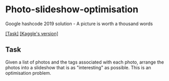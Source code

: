 # Photo-slideshow-optimisation
Google hashcode 2019 solution - A picture is worth a thousand words

<a href='https://storage.googleapis.com/coding-competitions.appspot.com/HC/2019/hashcode2019_qualification_task.pdf'>[Task]</a>
<a href='https://www.kaggle.com/c/hashcode-photo-slideshow'>[Kaggle's version]</a>

## Task 

Given a list of photos and the tags associated with each photo, arrange the photos into a slideshow that is as "interesting" as possible. This is an optimisation problem.
